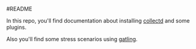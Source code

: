 #README

In this repo, you'll find documentation about installing [collectd](http://collectd.org/) and some plugins.

Also you'll find some stress scenarios using [gatling](https://github.com/robinmonjo/sensapp_gatling_scenarios).


